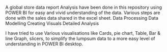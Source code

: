 A global store data report Analysis have been done in this repository using POWER BI for easy and vivid understanding of the data. Various steps are done with the sales data shared in the excel sheet.
    Data Processing
    Data Modelling
    Creating Visuals
    Detailed Analysis

I have tried to use Various visualisations like Cards, pie chart, Table, Bar & line Graph, slicers, to simplify the lumpsum data to a more easy level of understanding in POWER BI desktop.
    
